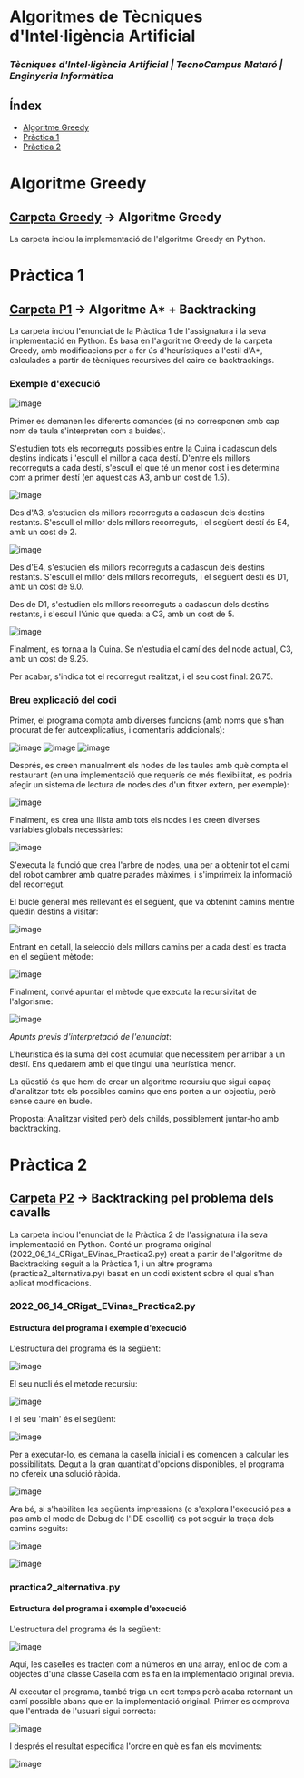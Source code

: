 # Algoritmes de Tècniques d'Intel·ligència Artificial
### **_Tècniques d'Intel·ligència Artificial | TecnoCampus Mataró | Enginyeria Informàtica_**


## Índex  
- [Algoritme Greedy](https://github.com/Enric97/IA/blob/main/README.md#carpeta-greedy---algoritme-greedy)  
- [Pràctica 1](https://github.com/Enric97/IA/blob/main/README.md#pr%C3%A0ctica-1) 
- [Pràctica 2](https://github.com/Enric97/IA/blob/main/README.md#pr%C3%A0ctica-2) 


# Algoritme Greedy
## [Carpeta Greedy](Greedy) -> Algoritme Greedy

La carpeta inclou la implementació de l'algoritme Greedy en Python.

# Pràctica 1
## [Carpeta P1](P1) -> Algoritme A* + Backtracking

La carpeta inclou l'enunciat de la Pràctica 1 de l'assignatura i la seva implementació en Python. Es basa en l'algoritme Greedy de la carpeta Greedy, amb modificacions per a fer ús d'heurístiques a l'estil d'A*, calculades a partir de tècniques recursives del caire de backtrackings.





### Exemple d'execució

![image](https://user-images.githubusercontent.com/60795194/170134975-960c8007-94db-4576-8538-713109b701ed.png)

Primer es demanen les diferents comandes (si no corresponen amb cap nom de taula s'interpreten com a buides).

S'estudien tots els recorreguts possibles entre la Cuina i cadascun dels destins indicats i 'escull el millor a cada destí.
D'entre els millors recorreguts a cada destí, s'escull el que té un menor cost i es determina com a primer destí (en aquest cas A3, amb un cost de 1.5).

![image](https://user-images.githubusercontent.com/60795194/170135019-df5d5d4d-ec7a-41c9-89b1-312f33569d45.png)

Des d'A3, s'estudien els millors recorreguts a cadascun dels destins restants. S'escull el millor dels millors recorreguts, i el següent destí és E4, amb un cost de 2.

![image](https://user-images.githubusercontent.com/60795194/170135085-a7271943-c641-4919-8693-be80053f047a.png)

Des d'E4, s'estudien els millors recorreguts a cadascun dels destins restants. S'escull el millor dels millors recorreguts, i el següent destí és D1, amb un cost de 9.0.

Des de D1, s'estudien els millors recorreguts a cadascun dels destins restants, i s'escull l'únic que queda: a C3, amb un cost de 5.

![image](https://user-images.githubusercontent.com/60795194/170135109-8477858c-f3e5-4bd5-8b9f-c7c9ddecc76b.png)

Finalment, es torna a la Cuina. Se n'estudia el camí des del node actual, C3, amb un cost de 9.25.

Per acabar, s'indica tot el recorregut realitzat, i el seu cost final: 26.75.





### Breu explicació del codi

Primer, el programa compta amb diverses funcions (amb noms que s'han procurat de fer autoexplicatius, i comentaris addicionals):

![image](https://user-images.githubusercontent.com/60795194/170135257-a37b295d-1eff-409e-9cbb-7eea80208d16.png)
![image](https://user-images.githubusercontent.com/60795194/170135333-c000ca3b-a299-45da-b4ca-17bef1413c6a.png)
![image](https://user-images.githubusercontent.com/60795194/170135417-2e686bbe-508a-47e5-9f69-96d3494b8cb0.png)

Després, es creen manualment els nodes de les taules amb què compta el restaurant (en una implementació que requerís de més flexibilitat, es podria afegir un sistema de lectura de nodes des d'un fitxer extern, per exemple):

![image](https://user-images.githubusercontent.com/60795194/170135430-1d2bf481-5de8-4b88-89a1-40cd91065e8b.png)


Finalment, es crea una llista amb tots els nodes i es creen diverses variables globals necessàries:

![image](https://user-images.githubusercontent.com/60795194/170135462-6e99383b-d29d-419e-872b-c1212419be2e.png)



S'executa la funció que crea l'arbre de nodes, una per a obtenir tot el camí del robot cambrer amb quatre parades màximes, i s'imprimeix la informació del recorregut.



El bucle general més rellevant és el següent, que va obtenint camins mentre quedin destins a visitar:

![image](https://user-images.githubusercontent.com/60795194/170137986-9f407420-0141-41fc-b82e-aeccdfe3bc9d.png)



Entrant en detall, la selecció dels millors camins per a cada destí es tracta en el següent mètode:

![image](https://user-images.githubusercontent.com/60795194/170138129-92796ff1-1d37-4d6e-818e-ff0318d5a038.png)



Finalment, convé apuntar el mètode que executa la recursivitat de l'algorisme:

![image](https://user-images.githubusercontent.com/60795194/170138173-6f5ec47e-63c6-4302-8153-2460a9bc8c2b.png)




*Apunts previs d'interpretació de l'enunciat*:

L'heurística és la suma del cost acumulat que necessitem per arribar a un destí.
Ens quedarem amb el que tingui una heurística menor.

La qüestió és que hem de crear un algoritme recursiu que sigui capaç d'analitzar tots els possibles camins que ens porten a un objectiu, però sense caure en bucle.

Proposta: Analitzar visited però dels childs, possiblement juntar-ho amb backtracking.





# Pràctica 2
## [Carpeta P2](P2) -> Backtracking pel problema dels cavalls

La carpeta inclou l'enunciat de la Pràctica 2 de l'assignatura i la seva implementació en Python. Conté un programa original (2022_06_14_CRigat_EVinas_Practica2.py) creat a partir de l'algoritme de Backtracking seguit a la Pràctica 1, i un altre programa (practica2_alternativa.py) basat en un codi existent sobre el qual s'han aplicat modificacions.


### 2022_06_14_CRigat_EVinas_Practica2.py
#### Estructura del programa i exemple d'execució

L'estructura del programa és la següent:

![image](https://user-images.githubusercontent.com/60795194/172229167-1990a3ab-bd55-4d9f-b531-b276ae230196.png)

El seu nucli és el mètode recursiu:

![image](https://user-images.githubusercontent.com/60795194/172229375-fc33b2a8-26eb-46ef-ad8e-d77b64e1bde9.png)

I el seu 'main' és el següent:

![image](https://user-images.githubusercontent.com/60795194/172229686-d177c82c-a260-4add-af51-a77f1b00e0a5.png)

Per a executar-lo, es demana la casella inicial i es comencen a calcular les possibilitats.
Degut a la gran quantitat d'opcions disponibles, el programa no ofereix una solució ràpida.

![image](https://user-images.githubusercontent.com/60795194/172230156-41d196e0-02d9-48f1-b687-bf3ec73c00f2.png)

Ara bé, si s'habiliten les següents impressions (o s'explora l'execució pas a pas amb el mode de Debug de l'IDE escollit) es pot seguir la traça dels camins seguits:

![image](https://user-images.githubusercontent.com/60795194/172230674-a1cd238d-99c5-49ea-be05-247fa47103ed.png)

![image](https://user-images.githubusercontent.com/60795194/172230793-142a01a9-760b-4e7a-b273-313ce272799c.png)




### practica2_alternativa.py
#### Estructura del programa i exemple d'execució

L'estructura del programa és la següent:

![image](https://user-images.githubusercontent.com/60795194/172232259-be568afd-b304-44b6-b20c-b5467a71c7b5.png)

Aquí, les caselles es tracten com a números en una array, enlloc de com a objectes d'una classe Casella com es fa en la implementació original prèvia.

Al executar el programa, també triga un cert temps però acaba retornant un camí possible abans que en la implementació original. Primer es comprova que l'entrada de l'usuari sigui correcta:

![image](https://user-images.githubusercontent.com/60795194/172239555-b5bd9350-c408-43d9-8f5b-c6276e12b0db.png)


I després el resultat especifica l'ordre en què es fan els moviments:

![image](https://user-images.githubusercontent.com/60795194/172239306-7b5ea980-db94-4fb0-8476-238cc218369f.png)

